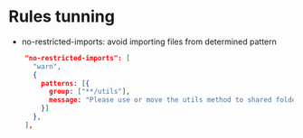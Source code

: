 # Rules tunning

- no-restricted-imports: avoid importing files from determined pattern
```json
    "no-restricted-imports": [
      "warn", 
      {
        patterns: [{ 
          group: ["**/utils"],
          message: "Please use or move the utils method to shared folder."
        }]
      }, 
    ],
```